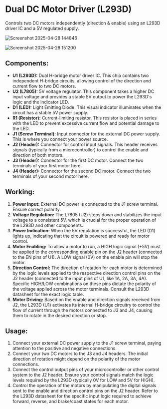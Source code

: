 
# Dual DC Motor Driver (L293D) 

Controls two DC motors independently (direction & enable) using an L293D driver IC and a 5V regulated supply.

![Screenshot 2025-04-28 144846](https://github.com/user-attachments/assets/443ecb53-e78b-4fb0-b347-4e86c2a693f8)

![Screenshot 2025-04-28 151200](https://github.com/user-attachments/assets/6ab15dcd-113f-4bd8-9d7c-71b22b5638f6)


## Components:

* **U1 (L293D):** Dual H-bridge motor driver IC. This chip contains two independent H-bridge circuits, allowing control of the direction and current flow to two DC motors.
* **U2 (L7805):** 5V voltage regulator. This component takes a higher DC input voltage and provides a stable 5V output to power the L293D's logic and the indicator LED.
* **D1 (LED):** Light Emitting Diode. This visual indicator illuminates when the circuit has a stable 5V power supply.
* **R1 (Resistor):** Current-limiting resistor. This resistor is placed in series with the LED to prevent excessive current flow and potential damage to the LED.
* **J1 (Screw Terminal):** Input connector for the external DC power supply. This is where you connect your power source.
* **J2 (Header):** Connector for control input signals. This header receives signals (typically from a microcontroller) to control the enable and direction of both motors.
* **J3 (Header):** Connector for the first DC motor. Connect the two terminals of your first motor here.
* **J4 (Header):** Connector for the second DC motor. Connect the two terminals of your second motor here.

## Working:

1.  **Power Input:** External DC power is connected to the J1 screw terminal. Ensure correct polarity.
2.  **Voltage Regulation:** The L7805 (U2) steps down and stabilizes the input voltage to a consistent 5V, which is crucial for the proper operation of the L293D and other components.
3.  **Power Indication:** When the 5V regulation is successful, the LED (D1) lights up, indicating that the circuit is powered and ready for motor control.
4.  **Motor Enabling:** To allow a motor to run, a HIGH logic signal (+5V) must be applied to the corresponding enable pin on the J2 header (connected to the EN pins of U1). A LOW signal (0V) on the enable pin will stop the motor.
5.  **Direction Control:** The direction of rotation for each motor is determined by the logic levels applied to the respective direction control pins on the J2 header (connected to the input pins of U1, like 1A, 2A, 3A, 4A). Specific HIGH/LOW combinations on these pins dictate the polarity of the voltage applied across the motor terminals. Consult the L293D datasheet for the exact logic table.
6.  **Motor Driving:** Based on the enable and direction signals received from J2, the L293D (U1) activates its internal H-bridge circuitry to control the flow of current through the motors connected to J3 and J4, causing them to rotate in the desired direction or stop.

## Usage:

1.  Connect your external DC power supply to the J1 screw terminal, paying attention to the positive and negative connections.
2.  Connect your two DC motors to the J3 and J4 headers. The initial direction of rotation might depend on the polarity of the motor connections.
3.  Connect the control output pins of your microcontroller or other control system to the J2 header. Ensure your control signals match the logic levels required by the L293D (typically 0V for LOW and 5V for HIGH).
4.  Control the operation of the motors by manipulating the digital signals sent to the enable and direction control pins on the J2 header. Refer to the L293D datasheet for the specific input logic required to achieve forward, reverse, and brake/coast states for each motor.
